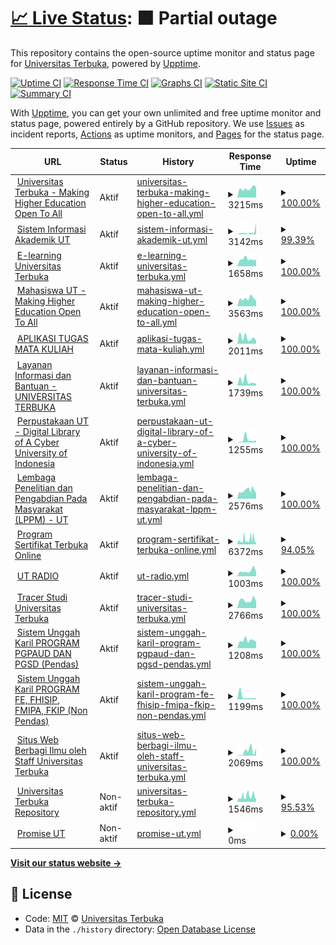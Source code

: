 # [📈 Live Status](https://UnivTerbuka.github.io/online): <!--live status--> **🟧 Partial outage**

This repository contains the open-source uptime monitor and status page for [Universitas Terbuka](https://www.ut.ac.id/), powered by [Upptime](https://github.com/upptime/upptime).

[![Uptime CI](https://github.com/koj-co/upptime/workflows/Uptime%20CI/badge.svg)](https://github.com/koj-co/upptime/actions?query=workflow%3A%22Uptime+CI%22)
[![Response Time CI](https://github.com/koj-co/upptime/workflows/Response%20Time%20CI/badge.svg)](https://github.com/koj-co/upptime/actions?query=workflow%3A%22Response+Time+CI%22)
[![Graphs CI](https://github.com/koj-co/upptime/workflows/Graphs%20CI/badge.svg)](https://github.com/koj-co/upptime/actions?query=workflow%3A%22Graphs+CI%22)
[![Static Site CI](https://github.com/koj-co/upptime/workflows/Static%20Site%20CI/badge.svg)](https://github.com/koj-co/upptime/actions?query=workflow%3A%22Static+Site+CI%22)
[![Summary CI](https://github.com/koj-co/upptime/workflows/Summary%20CI/badge.svg)](https://github.com/koj-co/upptime/actions?query=workflow%3A%22Summary+CI%22)

With [Upptime](https://upptime.js.org), you can get your own unlimited and free uptime monitor and status page, powered entirely by a GitHub repository. We use [Issues](https://github.com/UnivTerbuka/online/issues) as incident reports, [Actions](https://github.com/UnivTerbuka/online/actions) as uptime monitors, and [Pages](https://UnivTerbuka.github.io/online) for the status page.

<!--start: status pages-->
<!-- This summary is generated by Upptime (https://github.com/upptime/upptime) -->
<!-- Do not edit this manually, your changes will be overwritten -->
<!-- prettier-ignore -->
| URL | Status | History | Response Time | Uptime |
| --- | ------ | ------- | ------------- | ------ |
| <img alt="" src="https://favicons.githubusercontent.com/www.ut.ac.id" height="13"> [Universitas Terbuka - Making Higher Education Open To All](https://www.ut.ac.id/) | Aktif | [universitas-terbuka-making-higher-education-open-to-all.yml](https://github.com/UnivTerbuka/online/commits/HEAD/history/universitas-terbuka-making-higher-education-open-to-all.yml) | <details><summary><img alt="Response time graph" src="./graphs/universitas-terbuka-making-higher-education-open-to-all/response-time-week.png" height="20"> 3215ms</summary><br><a href="https://UnivTerbuka.github.io/online/history/universitas-terbuka-making-higher-education-open-to-all"><img alt="Response time 3233" src="https://img.shields.io/endpoint?url=https%3A%2F%2Fraw.githubusercontent.com%2FUnivTerbuka%2Fonline%2FHEAD%2Fapi%2Funiversitas-terbuka-making-higher-education-open-to-all%2Fresponse-time.json"></a><br><a href="https://UnivTerbuka.github.io/online/history/universitas-terbuka-making-higher-education-open-to-all"><img alt="24-hour response time 3584" src="https://img.shields.io/endpoint?url=https%3A%2F%2Fraw.githubusercontent.com%2FUnivTerbuka%2Fonline%2FHEAD%2Fapi%2Funiversitas-terbuka-making-higher-education-open-to-all%2Fresponse-time-day.json"></a><br><a href="https://UnivTerbuka.github.io/online/history/universitas-terbuka-making-higher-education-open-to-all"><img alt="7-day response time 3215" src="https://img.shields.io/endpoint?url=https%3A%2F%2Fraw.githubusercontent.com%2FUnivTerbuka%2Fonline%2FHEAD%2Fapi%2Funiversitas-terbuka-making-higher-education-open-to-all%2Fresponse-time-week.json"></a><br><a href="https://UnivTerbuka.github.io/online/history/universitas-terbuka-making-higher-education-open-to-all"><img alt="30-day response time 2605" src="https://img.shields.io/endpoint?url=https%3A%2F%2Fraw.githubusercontent.com%2FUnivTerbuka%2Fonline%2FHEAD%2Fapi%2Funiversitas-terbuka-making-higher-education-open-to-all%2Fresponse-time-month.json"></a><br><a href="https://UnivTerbuka.github.io/online/history/universitas-terbuka-making-higher-education-open-to-all"><img alt="1-year response time 3233" src="https://img.shields.io/endpoint?url=https%3A%2F%2Fraw.githubusercontent.com%2FUnivTerbuka%2Fonline%2FHEAD%2Fapi%2Funiversitas-terbuka-making-higher-education-open-to-all%2Fresponse-time-year.json"></a></details> | <details><summary><a href="https://UnivTerbuka.github.io/online/history/universitas-terbuka-making-higher-education-open-to-all">100.00%</a></summary><a href="https://UnivTerbuka.github.io/online/history/universitas-terbuka-making-higher-education-open-to-all"><img alt="All-time uptime 100.00%" src="https://img.shields.io/endpoint?url=https%3A%2F%2Fraw.githubusercontent.com%2FUnivTerbuka%2Fonline%2FHEAD%2Fapi%2Funiversitas-terbuka-making-higher-education-open-to-all%2Fuptime.json"></a><br><a href="https://UnivTerbuka.github.io/online/history/universitas-terbuka-making-higher-education-open-to-all"><img alt="24-hour uptime 100.00%" src="https://img.shields.io/endpoint?url=https%3A%2F%2Fraw.githubusercontent.com%2FUnivTerbuka%2Fonline%2FHEAD%2Fapi%2Funiversitas-terbuka-making-higher-education-open-to-all%2Fuptime-day.json"></a><br><a href="https://UnivTerbuka.github.io/online/history/universitas-terbuka-making-higher-education-open-to-all"><img alt="7-day uptime 100.00%" src="https://img.shields.io/endpoint?url=https%3A%2F%2Fraw.githubusercontent.com%2FUnivTerbuka%2Fonline%2FHEAD%2Fapi%2Funiversitas-terbuka-making-higher-education-open-to-all%2Fuptime-week.json"></a><br><a href="https://UnivTerbuka.github.io/online/history/universitas-terbuka-making-higher-education-open-to-all"><img alt="30-day uptime 100.00%" src="https://img.shields.io/endpoint?url=https%3A%2F%2Fraw.githubusercontent.com%2FUnivTerbuka%2Fonline%2FHEAD%2Fapi%2Funiversitas-terbuka-making-higher-education-open-to-all%2Fuptime-month.json"></a><br><a href="https://UnivTerbuka.github.io/online/history/universitas-terbuka-making-higher-education-open-to-all"><img alt="1-year uptime 100.00%" src="https://img.shields.io/endpoint?url=https%3A%2F%2Fraw.githubusercontent.com%2FUnivTerbuka%2Fonline%2FHEAD%2Fapi%2Funiversitas-terbuka-making-higher-education-open-to-all%2Fuptime-year.json"></a></details>
| <img alt="" src="https://favicons.githubusercontent.com/sia.ut.ac.id" height="13"> [Sistem Informasi Akademik UT](https://sia.ut.ac.id/) | Aktif | [sistem-informasi-akademik-ut.yml](https://github.com/UnivTerbuka/online/commits/HEAD/history/sistem-informasi-akademik-ut.yml) | <details><summary><img alt="Response time graph" src="./graphs/sistem-informasi-akademik-ut/response-time-week.png" height="20"> 3142ms</summary><br><a href="https://UnivTerbuka.github.io/online/history/sistem-informasi-akademik-ut"><img alt="Response time 2209" src="https://img.shields.io/endpoint?url=https%3A%2F%2Fraw.githubusercontent.com%2FUnivTerbuka%2Fonline%2FHEAD%2Fapi%2Fsistem-informasi-akademik-ut%2Fresponse-time.json"></a><br><a href="https://UnivTerbuka.github.io/online/history/sistem-informasi-akademik-ut"><img alt="24-hour response time 16787" src="https://img.shields.io/endpoint?url=https%3A%2F%2Fraw.githubusercontent.com%2FUnivTerbuka%2Fonline%2FHEAD%2Fapi%2Fsistem-informasi-akademik-ut%2Fresponse-time-day.json"></a><br><a href="https://UnivTerbuka.github.io/online/history/sistem-informasi-akademik-ut"><img alt="7-day response time 3142" src="https://img.shields.io/endpoint?url=https%3A%2F%2Fraw.githubusercontent.com%2FUnivTerbuka%2Fonline%2FHEAD%2Fapi%2Fsistem-informasi-akademik-ut%2Fresponse-time-week.json"></a><br><a href="https://UnivTerbuka.github.io/online/history/sistem-informasi-akademik-ut"><img alt="30-day response time 2282" src="https://img.shields.io/endpoint?url=https%3A%2F%2Fraw.githubusercontent.com%2FUnivTerbuka%2Fonline%2FHEAD%2Fapi%2Fsistem-informasi-akademik-ut%2Fresponse-time-month.json"></a><br><a href="https://UnivTerbuka.github.io/online/history/sistem-informasi-akademik-ut"><img alt="1-year response time 2209" src="https://img.shields.io/endpoint?url=https%3A%2F%2Fraw.githubusercontent.com%2FUnivTerbuka%2Fonline%2FHEAD%2Fapi%2Fsistem-informasi-akademik-ut%2Fresponse-time-year.json"></a></details> | <details><summary><a href="https://UnivTerbuka.github.io/online/history/sistem-informasi-akademik-ut">99.39%</a></summary><a href="https://UnivTerbuka.github.io/online/history/sistem-informasi-akademik-ut"><img alt="All-time uptime 99.35%" src="https://img.shields.io/endpoint?url=https%3A%2F%2Fraw.githubusercontent.com%2FUnivTerbuka%2Fonline%2FHEAD%2Fapi%2Fsistem-informasi-akademik-ut%2Fuptime.json"></a><br><a href="https://UnivTerbuka.github.io/online/history/sistem-informasi-akademik-ut"><img alt="24-hour uptime 100.00%" src="https://img.shields.io/endpoint?url=https%3A%2F%2Fraw.githubusercontent.com%2FUnivTerbuka%2Fonline%2FHEAD%2Fapi%2Fsistem-informasi-akademik-ut%2Fuptime-day.json"></a><br><a href="https://UnivTerbuka.github.io/online/history/sistem-informasi-akademik-ut"><img alt="7-day uptime 99.39%" src="https://img.shields.io/endpoint?url=https%3A%2F%2Fraw.githubusercontent.com%2FUnivTerbuka%2Fonline%2FHEAD%2Fapi%2Fsistem-informasi-akademik-ut%2Fuptime-week.json"></a><br><a href="https://UnivTerbuka.github.io/online/history/sistem-informasi-akademik-ut"><img alt="30-day uptime 99.64%" src="https://img.shields.io/endpoint?url=https%3A%2F%2Fraw.githubusercontent.com%2FUnivTerbuka%2Fonline%2FHEAD%2Fapi%2Fsistem-informasi-akademik-ut%2Fuptime-month.json"></a><br><a href="https://UnivTerbuka.github.io/online/history/sistem-informasi-akademik-ut"><img alt="1-year uptime 99.35%" src="https://img.shields.io/endpoint?url=https%3A%2F%2Fraw.githubusercontent.com%2FUnivTerbuka%2Fonline%2FHEAD%2Fapi%2Fsistem-informasi-akademik-ut%2Fuptime-year.json"></a></details>
| <img alt="" src="https://favicons.githubusercontent.com/elearning.ut.ac.id" height="13"> [E-learning Universitas Terbuka](https://elearning.ut.ac.id/) | Aktif | [e-learning-universitas-terbuka.yml](https://github.com/UnivTerbuka/online/commits/HEAD/history/e-learning-universitas-terbuka.yml) | <details><summary><img alt="Response time graph" src="./graphs/e-learning-universitas-terbuka/response-time-week.png" height="20"> 1658ms</summary><br><a href="https://UnivTerbuka.github.io/online/history/e-learning-universitas-terbuka"><img alt="Response time 3580" src="https://img.shields.io/endpoint?url=https%3A%2F%2Fraw.githubusercontent.com%2FUnivTerbuka%2Fonline%2FHEAD%2Fapi%2Fe-learning-universitas-terbuka%2Fresponse-time.json"></a><br><a href="https://UnivTerbuka.github.io/online/history/e-learning-universitas-terbuka"><img alt="24-hour response time 1467" src="https://img.shields.io/endpoint?url=https%3A%2F%2Fraw.githubusercontent.com%2FUnivTerbuka%2Fonline%2FHEAD%2Fapi%2Fe-learning-universitas-terbuka%2Fresponse-time-day.json"></a><br><a href="https://UnivTerbuka.github.io/online/history/e-learning-universitas-terbuka"><img alt="7-day response time 1658" src="https://img.shields.io/endpoint?url=https%3A%2F%2Fraw.githubusercontent.com%2FUnivTerbuka%2Fonline%2FHEAD%2Fapi%2Fe-learning-universitas-terbuka%2Fresponse-time-week.json"></a><br><a href="https://UnivTerbuka.github.io/online/history/e-learning-universitas-terbuka"><img alt="30-day response time 1786" src="https://img.shields.io/endpoint?url=https%3A%2F%2Fraw.githubusercontent.com%2FUnivTerbuka%2Fonline%2FHEAD%2Fapi%2Fe-learning-universitas-terbuka%2Fresponse-time-month.json"></a><br><a href="https://UnivTerbuka.github.io/online/history/e-learning-universitas-terbuka"><img alt="1-year response time 3580" src="https://img.shields.io/endpoint?url=https%3A%2F%2Fraw.githubusercontent.com%2FUnivTerbuka%2Fonline%2FHEAD%2Fapi%2Fe-learning-universitas-terbuka%2Fresponse-time-year.json"></a></details> | <details><summary><a href="https://UnivTerbuka.github.io/online/history/e-learning-universitas-terbuka">100.00%</a></summary><a href="https://UnivTerbuka.github.io/online/history/e-learning-universitas-terbuka"><img alt="All-time uptime 89.32%" src="https://img.shields.io/endpoint?url=https%3A%2F%2Fraw.githubusercontent.com%2FUnivTerbuka%2Fonline%2FHEAD%2Fapi%2Fe-learning-universitas-terbuka%2Fuptime.json"></a><br><a href="https://UnivTerbuka.github.io/online/history/e-learning-universitas-terbuka"><img alt="24-hour uptime 100.00%" src="https://img.shields.io/endpoint?url=https%3A%2F%2Fraw.githubusercontent.com%2FUnivTerbuka%2Fonline%2FHEAD%2Fapi%2Fe-learning-universitas-terbuka%2Fuptime-day.json"></a><br><a href="https://UnivTerbuka.github.io/online/history/e-learning-universitas-terbuka"><img alt="7-day uptime 100.00%" src="https://img.shields.io/endpoint?url=https%3A%2F%2Fraw.githubusercontent.com%2FUnivTerbuka%2Fonline%2FHEAD%2Fapi%2Fe-learning-universitas-terbuka%2Fuptime-week.json"></a><br><a href="https://UnivTerbuka.github.io/online/history/e-learning-universitas-terbuka"><img alt="30-day uptime 100.00%" src="https://img.shields.io/endpoint?url=https%3A%2F%2Fraw.githubusercontent.com%2FUnivTerbuka%2Fonline%2FHEAD%2Fapi%2Fe-learning-universitas-terbuka%2Fuptime-month.json"></a><br><a href="https://UnivTerbuka.github.io/online/history/e-learning-universitas-terbuka"><img alt="1-year uptime 89.32%" src="https://img.shields.io/endpoint?url=https%3A%2F%2Fraw.githubusercontent.com%2FUnivTerbuka%2Fonline%2FHEAD%2Fapi%2Fe-learning-universitas-terbuka%2Fuptime-year.json"></a></details>
| <img alt="" src="https://favicons.githubusercontent.com/mahasiswa.ut.ac.id" height="13"> [Mahasiswa UT - Making Higher Education Open To All](https://mahasiswa.ut.ac.id/) | Aktif | [mahasiswa-ut-making-higher-education-open-to-all.yml](https://github.com/UnivTerbuka/online/commits/HEAD/history/mahasiswa-ut-making-higher-education-open-to-all.yml) | <details><summary><img alt="Response time graph" src="./graphs/mahasiswa-ut-making-higher-education-open-to-all/response-time-week.png" height="20"> 3563ms</summary><br><a href="https://UnivTerbuka.github.io/online/history/mahasiswa-ut-making-higher-education-open-to-all"><img alt="Response time 3370" src="https://img.shields.io/endpoint?url=https%3A%2F%2Fraw.githubusercontent.com%2FUnivTerbuka%2Fonline%2FHEAD%2Fapi%2Fmahasiswa-ut-making-higher-education-open-to-all%2Fresponse-time.json"></a><br><a href="https://UnivTerbuka.github.io/online/history/mahasiswa-ut-making-higher-education-open-to-all"><img alt="24-hour response time 2658" src="https://img.shields.io/endpoint?url=https%3A%2F%2Fraw.githubusercontent.com%2FUnivTerbuka%2Fonline%2FHEAD%2Fapi%2Fmahasiswa-ut-making-higher-education-open-to-all%2Fresponse-time-day.json"></a><br><a href="https://UnivTerbuka.github.io/online/history/mahasiswa-ut-making-higher-education-open-to-all"><img alt="7-day response time 3563" src="https://img.shields.io/endpoint?url=https%3A%2F%2Fraw.githubusercontent.com%2FUnivTerbuka%2Fonline%2FHEAD%2Fapi%2Fmahasiswa-ut-making-higher-education-open-to-all%2Fresponse-time-week.json"></a><br><a href="https://UnivTerbuka.github.io/online/history/mahasiswa-ut-making-higher-education-open-to-all"><img alt="30-day response time 2900" src="https://img.shields.io/endpoint?url=https%3A%2F%2Fraw.githubusercontent.com%2FUnivTerbuka%2Fonline%2FHEAD%2Fapi%2Fmahasiswa-ut-making-higher-education-open-to-all%2Fresponse-time-month.json"></a><br><a href="https://UnivTerbuka.github.io/online/history/mahasiswa-ut-making-higher-education-open-to-all"><img alt="1-year response time 3370" src="https://img.shields.io/endpoint?url=https%3A%2F%2Fraw.githubusercontent.com%2FUnivTerbuka%2Fonline%2FHEAD%2Fapi%2Fmahasiswa-ut-making-higher-education-open-to-all%2Fresponse-time-year.json"></a></details> | <details><summary><a href="https://UnivTerbuka.github.io/online/history/mahasiswa-ut-making-higher-education-open-to-all">100.00%</a></summary><a href="https://UnivTerbuka.github.io/online/history/mahasiswa-ut-making-higher-education-open-to-all"><img alt="All-time uptime 99.09%" src="https://img.shields.io/endpoint?url=https%3A%2F%2Fraw.githubusercontent.com%2FUnivTerbuka%2Fonline%2FHEAD%2Fapi%2Fmahasiswa-ut-making-higher-education-open-to-all%2Fuptime.json"></a><br><a href="https://UnivTerbuka.github.io/online/history/mahasiswa-ut-making-higher-education-open-to-all"><img alt="24-hour uptime 100.00%" src="https://img.shields.io/endpoint?url=https%3A%2F%2Fraw.githubusercontent.com%2FUnivTerbuka%2Fonline%2FHEAD%2Fapi%2Fmahasiswa-ut-making-higher-education-open-to-all%2Fuptime-day.json"></a><br><a href="https://UnivTerbuka.github.io/online/history/mahasiswa-ut-making-higher-education-open-to-all"><img alt="7-day uptime 100.00%" src="https://img.shields.io/endpoint?url=https%3A%2F%2Fraw.githubusercontent.com%2FUnivTerbuka%2Fonline%2FHEAD%2Fapi%2Fmahasiswa-ut-making-higher-education-open-to-all%2Fuptime-week.json"></a><br><a href="https://UnivTerbuka.github.io/online/history/mahasiswa-ut-making-higher-education-open-to-all"><img alt="30-day uptime 99.96%" src="https://img.shields.io/endpoint?url=https%3A%2F%2Fraw.githubusercontent.com%2FUnivTerbuka%2Fonline%2FHEAD%2Fapi%2Fmahasiswa-ut-making-higher-education-open-to-all%2Fuptime-month.json"></a><br><a href="https://UnivTerbuka.github.io/online/history/mahasiswa-ut-making-higher-education-open-to-all"><img alt="1-year uptime 99.09%" src="https://img.shields.io/endpoint?url=https%3A%2F%2Fraw.githubusercontent.com%2FUnivTerbuka%2Fonline%2FHEAD%2Fapi%2Fmahasiswa-ut-making-higher-education-open-to-all%2Fuptime-year.json"></a></details>
| <img alt="" src="https://favicons.githubusercontent.com/tmk.ut.ac.id" height="13"> [APLIKASI TUGAS MATA KULIAH](https://tmk.ut.ac.id/tmkui/#/) | Aktif | [aplikasi-tugas-mata-kuliah.yml](https://github.com/UnivTerbuka/online/commits/HEAD/history/aplikasi-tugas-mata-kuliah.yml) | <details><summary><img alt="Response time graph" src="./graphs/aplikasi-tugas-mata-kuliah/response-time-week.png" height="20"> 2011ms</summary><br><a href="https://UnivTerbuka.github.io/online/history/aplikasi-tugas-mata-kuliah"><img alt="Response time 1792" src="https://img.shields.io/endpoint?url=https%3A%2F%2Fraw.githubusercontent.com%2FUnivTerbuka%2Fonline%2FHEAD%2Fapi%2Faplikasi-tugas-mata-kuliah%2Fresponse-time.json"></a><br><a href="https://UnivTerbuka.github.io/online/history/aplikasi-tugas-mata-kuliah"><img alt="24-hour response time 962" src="https://img.shields.io/endpoint?url=https%3A%2F%2Fraw.githubusercontent.com%2FUnivTerbuka%2Fonline%2FHEAD%2Fapi%2Faplikasi-tugas-mata-kuliah%2Fresponse-time-day.json"></a><br><a href="https://UnivTerbuka.github.io/online/history/aplikasi-tugas-mata-kuliah"><img alt="7-day response time 2011" src="https://img.shields.io/endpoint?url=https%3A%2F%2Fraw.githubusercontent.com%2FUnivTerbuka%2Fonline%2FHEAD%2Fapi%2Faplikasi-tugas-mata-kuliah%2Fresponse-time-week.json"></a><br><a href="https://UnivTerbuka.github.io/online/history/aplikasi-tugas-mata-kuliah"><img alt="30-day response time 1695" src="https://img.shields.io/endpoint?url=https%3A%2F%2Fraw.githubusercontent.com%2FUnivTerbuka%2Fonline%2FHEAD%2Fapi%2Faplikasi-tugas-mata-kuliah%2Fresponse-time-month.json"></a><br><a href="https://UnivTerbuka.github.io/online/history/aplikasi-tugas-mata-kuliah"><img alt="1-year response time 1792" src="https://img.shields.io/endpoint?url=https%3A%2F%2Fraw.githubusercontent.com%2FUnivTerbuka%2Fonline%2FHEAD%2Fapi%2Faplikasi-tugas-mata-kuliah%2Fresponse-time-year.json"></a></details> | <details><summary><a href="https://UnivTerbuka.github.io/online/history/aplikasi-tugas-mata-kuliah">100.00%</a></summary><a href="https://UnivTerbuka.github.io/online/history/aplikasi-tugas-mata-kuliah"><img alt="All-time uptime 99.03%" src="https://img.shields.io/endpoint?url=https%3A%2F%2Fraw.githubusercontent.com%2FUnivTerbuka%2Fonline%2FHEAD%2Fapi%2Faplikasi-tugas-mata-kuliah%2Fuptime.json"></a><br><a href="https://UnivTerbuka.github.io/online/history/aplikasi-tugas-mata-kuliah"><img alt="24-hour uptime 100.00%" src="https://img.shields.io/endpoint?url=https%3A%2F%2Fraw.githubusercontent.com%2FUnivTerbuka%2Fonline%2FHEAD%2Fapi%2Faplikasi-tugas-mata-kuliah%2Fuptime-day.json"></a><br><a href="https://UnivTerbuka.github.io/online/history/aplikasi-tugas-mata-kuliah"><img alt="7-day uptime 100.00%" src="https://img.shields.io/endpoint?url=https%3A%2F%2Fraw.githubusercontent.com%2FUnivTerbuka%2Fonline%2FHEAD%2Fapi%2Faplikasi-tugas-mata-kuliah%2Fuptime-week.json"></a><br><a href="https://UnivTerbuka.github.io/online/history/aplikasi-tugas-mata-kuliah"><img alt="30-day uptime 99.99%" src="https://img.shields.io/endpoint?url=https%3A%2F%2Fraw.githubusercontent.com%2FUnivTerbuka%2Fonline%2FHEAD%2Fapi%2Faplikasi-tugas-mata-kuliah%2Fuptime-month.json"></a><br><a href="https://UnivTerbuka.github.io/online/history/aplikasi-tugas-mata-kuliah"><img alt="1-year uptime 99.03%" src="https://img.shields.io/endpoint?url=https%3A%2F%2Fraw.githubusercontent.com%2FUnivTerbuka%2Fonline%2FHEAD%2Fapi%2Faplikasi-tugas-mata-kuliah%2Fuptime-year.json"></a></details>
| <img alt="" src="https://favicons.githubusercontent.com/hallo-ut.ut.ac.id" height="13"> [Layanan Informasi dan Bantuan - UNIVERSITAS TERBUKA](http://hallo-ut.ut.ac.id/) | Aktif | [layanan-informasi-dan-bantuan-universitas-terbuka.yml](https://github.com/UnivTerbuka/online/commits/HEAD/history/layanan-informasi-dan-bantuan-universitas-terbuka.yml) | <details><summary><img alt="Response time graph" src="./graphs/layanan-informasi-dan-bantuan-universitas-terbuka/response-time-week.png" height="20"> 1739ms</summary><br><a href="https://UnivTerbuka.github.io/online/history/layanan-informasi-dan-bantuan-universitas-terbuka"><img alt="Response time 1608" src="https://img.shields.io/endpoint?url=https%3A%2F%2Fraw.githubusercontent.com%2FUnivTerbuka%2Fonline%2FHEAD%2Fapi%2Flayanan-informasi-dan-bantuan-universitas-terbuka%2Fresponse-time.json"></a><br><a href="https://UnivTerbuka.github.io/online/history/layanan-informasi-dan-bantuan-universitas-terbuka"><img alt="24-hour response time 754" src="https://img.shields.io/endpoint?url=https%3A%2F%2Fraw.githubusercontent.com%2FUnivTerbuka%2Fonline%2FHEAD%2Fapi%2Flayanan-informasi-dan-bantuan-universitas-terbuka%2Fresponse-time-day.json"></a><br><a href="https://UnivTerbuka.github.io/online/history/layanan-informasi-dan-bantuan-universitas-terbuka"><img alt="7-day response time 1739" src="https://img.shields.io/endpoint?url=https%3A%2F%2Fraw.githubusercontent.com%2FUnivTerbuka%2Fonline%2FHEAD%2Fapi%2Flayanan-informasi-dan-bantuan-universitas-terbuka%2Fresponse-time-week.json"></a><br><a href="https://UnivTerbuka.github.io/online/history/layanan-informasi-dan-bantuan-universitas-terbuka"><img alt="30-day response time 1453" src="https://img.shields.io/endpoint?url=https%3A%2F%2Fraw.githubusercontent.com%2FUnivTerbuka%2Fonline%2FHEAD%2Fapi%2Flayanan-informasi-dan-bantuan-universitas-terbuka%2Fresponse-time-month.json"></a><br><a href="https://UnivTerbuka.github.io/online/history/layanan-informasi-dan-bantuan-universitas-terbuka"><img alt="1-year response time 1608" src="https://img.shields.io/endpoint?url=https%3A%2F%2Fraw.githubusercontent.com%2FUnivTerbuka%2Fonline%2FHEAD%2Fapi%2Flayanan-informasi-dan-bantuan-universitas-terbuka%2Fresponse-time-year.json"></a></details> | <details><summary><a href="https://UnivTerbuka.github.io/online/history/layanan-informasi-dan-bantuan-universitas-terbuka">100.00%</a></summary><a href="https://UnivTerbuka.github.io/online/history/layanan-informasi-dan-bantuan-universitas-terbuka"><img alt="All-time uptime 99.07%" src="https://img.shields.io/endpoint?url=https%3A%2F%2Fraw.githubusercontent.com%2FUnivTerbuka%2Fonline%2FHEAD%2Fapi%2Flayanan-informasi-dan-bantuan-universitas-terbuka%2Fuptime.json"></a><br><a href="https://UnivTerbuka.github.io/online/history/layanan-informasi-dan-bantuan-universitas-terbuka"><img alt="24-hour uptime 100.00%" src="https://img.shields.io/endpoint?url=https%3A%2F%2Fraw.githubusercontent.com%2FUnivTerbuka%2Fonline%2FHEAD%2Fapi%2Flayanan-informasi-dan-bantuan-universitas-terbuka%2Fuptime-day.json"></a><br><a href="https://UnivTerbuka.github.io/online/history/layanan-informasi-dan-bantuan-universitas-terbuka"><img alt="7-day uptime 100.00%" src="https://img.shields.io/endpoint?url=https%3A%2F%2Fraw.githubusercontent.com%2FUnivTerbuka%2Fonline%2FHEAD%2Fapi%2Flayanan-informasi-dan-bantuan-universitas-terbuka%2Fuptime-week.json"></a><br><a href="https://UnivTerbuka.github.io/online/history/layanan-informasi-dan-bantuan-universitas-terbuka"><img alt="30-day uptime 100.00%" src="https://img.shields.io/endpoint?url=https%3A%2F%2Fraw.githubusercontent.com%2FUnivTerbuka%2Fonline%2FHEAD%2Fapi%2Flayanan-informasi-dan-bantuan-universitas-terbuka%2Fuptime-month.json"></a><br><a href="https://UnivTerbuka.github.io/online/history/layanan-informasi-dan-bantuan-universitas-terbuka"><img alt="1-year uptime 99.07%" src="https://img.shields.io/endpoint?url=https%3A%2F%2Fraw.githubusercontent.com%2FUnivTerbuka%2Fonline%2FHEAD%2Fapi%2Flayanan-informasi-dan-bantuan-universitas-terbuka%2Fuptime-year.json"></a></details>
| <img alt="" src="https://favicons.githubusercontent.com/www.pustaka.ut.ac.id" height="13"> [Perpustakaan UT - Digital Library of A Cyber University of Indonesia](https://www.pustaka.ut.ac.id/) | Aktif | [perpustakaan-ut-digital-library-of-a-cyber-university-of-indonesia.yml](https://github.com/UnivTerbuka/online/commits/HEAD/history/perpustakaan-ut-digital-library-of-a-cyber-university-of-indonesia.yml) | <details><summary><img alt="Response time graph" src="./graphs/perpustakaan-ut-digital-library-of-a-cyber-university-of-indonesia/response-time-week.png" height="20"> 1255ms</summary><br><a href="https://UnivTerbuka.github.io/online/history/perpustakaan-ut-digital-library-of-a-cyber-university-of-indonesia"><img alt="Response time 1121" src="https://img.shields.io/endpoint?url=https%3A%2F%2Fraw.githubusercontent.com%2FUnivTerbuka%2Fonline%2FHEAD%2Fapi%2Fperpustakaan-ut-digital-library-of-a-cyber-university-of-indonesia%2Fresponse-time.json"></a><br><a href="https://UnivTerbuka.github.io/online/history/perpustakaan-ut-digital-library-of-a-cyber-university-of-indonesia"><img alt="24-hour response time 977" src="https://img.shields.io/endpoint?url=https%3A%2F%2Fraw.githubusercontent.com%2FUnivTerbuka%2Fonline%2FHEAD%2Fapi%2Fperpustakaan-ut-digital-library-of-a-cyber-university-of-indonesia%2Fresponse-time-day.json"></a><br><a href="https://UnivTerbuka.github.io/online/history/perpustakaan-ut-digital-library-of-a-cyber-university-of-indonesia"><img alt="7-day response time 1255" src="https://img.shields.io/endpoint?url=https%3A%2F%2Fraw.githubusercontent.com%2FUnivTerbuka%2Fonline%2FHEAD%2Fapi%2Fperpustakaan-ut-digital-library-of-a-cyber-university-of-indonesia%2Fresponse-time-week.json"></a><br><a href="https://UnivTerbuka.github.io/online/history/perpustakaan-ut-digital-library-of-a-cyber-university-of-indonesia"><img alt="30-day response time 976" src="https://img.shields.io/endpoint?url=https%3A%2F%2Fraw.githubusercontent.com%2FUnivTerbuka%2Fonline%2FHEAD%2Fapi%2Fperpustakaan-ut-digital-library-of-a-cyber-university-of-indonesia%2Fresponse-time-month.json"></a><br><a href="https://UnivTerbuka.github.io/online/history/perpustakaan-ut-digital-library-of-a-cyber-university-of-indonesia"><img alt="1-year response time 1121" src="https://img.shields.io/endpoint?url=https%3A%2F%2Fraw.githubusercontent.com%2FUnivTerbuka%2Fonline%2FHEAD%2Fapi%2Fperpustakaan-ut-digital-library-of-a-cyber-university-of-indonesia%2Fresponse-time-year.json"></a></details> | <details><summary><a href="https://UnivTerbuka.github.io/online/history/perpustakaan-ut-digital-library-of-a-cyber-university-of-indonesia">100.00%</a></summary><a href="https://UnivTerbuka.github.io/online/history/perpustakaan-ut-digital-library-of-a-cyber-university-of-indonesia"><img alt="All-time uptime 100.00%" src="https://img.shields.io/endpoint?url=https%3A%2F%2Fraw.githubusercontent.com%2FUnivTerbuka%2Fonline%2FHEAD%2Fapi%2Fperpustakaan-ut-digital-library-of-a-cyber-university-of-indonesia%2Fuptime.json"></a><br><a href="https://UnivTerbuka.github.io/online/history/perpustakaan-ut-digital-library-of-a-cyber-university-of-indonesia"><img alt="24-hour uptime 100.00%" src="https://img.shields.io/endpoint?url=https%3A%2F%2Fraw.githubusercontent.com%2FUnivTerbuka%2Fonline%2FHEAD%2Fapi%2Fperpustakaan-ut-digital-library-of-a-cyber-university-of-indonesia%2Fuptime-day.json"></a><br><a href="https://UnivTerbuka.github.io/online/history/perpustakaan-ut-digital-library-of-a-cyber-university-of-indonesia"><img alt="7-day uptime 100.00%" src="https://img.shields.io/endpoint?url=https%3A%2F%2Fraw.githubusercontent.com%2FUnivTerbuka%2Fonline%2FHEAD%2Fapi%2Fperpustakaan-ut-digital-library-of-a-cyber-university-of-indonesia%2Fuptime-week.json"></a><br><a href="https://UnivTerbuka.github.io/online/history/perpustakaan-ut-digital-library-of-a-cyber-university-of-indonesia"><img alt="30-day uptime 100.00%" src="https://img.shields.io/endpoint?url=https%3A%2F%2Fraw.githubusercontent.com%2FUnivTerbuka%2Fonline%2FHEAD%2Fapi%2Fperpustakaan-ut-digital-library-of-a-cyber-university-of-indonesia%2Fuptime-month.json"></a><br><a href="https://UnivTerbuka.github.io/online/history/perpustakaan-ut-digital-library-of-a-cyber-university-of-indonesia"><img alt="1-year uptime 100.00%" src="https://img.shields.io/endpoint?url=https%3A%2F%2Fraw.githubusercontent.com%2FUnivTerbuka%2Fonline%2FHEAD%2Fapi%2Fperpustakaan-ut-digital-library-of-a-cyber-university-of-indonesia%2Fuptime-year.json"></a></details>
| <img alt="" src="https://favicons.githubusercontent.com/lppm.ut.ac.id" height="13"> [Lembaga Penelitian dan Pengabdian Pada Masyarakat (LPPM) - UT](http://lppm.ut.ac.id/) | Aktif | [lembaga-penelitian-dan-pengabdian-pada-masyarakat-lppm-ut.yml](https://github.com/UnivTerbuka/online/commits/HEAD/history/lembaga-penelitian-dan-pengabdian-pada-masyarakat-lppm-ut.yml) | <details><summary><img alt="Response time graph" src="./graphs/lembaga-penelitian-dan-pengabdian-pada-masyarakat-lppm-ut/response-time-week.png" height="20"> 2576ms</summary><br><a href="https://UnivTerbuka.github.io/online/history/lembaga-penelitian-dan-pengabdian-pada-masyarakat-lppm-ut"><img alt="Response time 2900" src="https://img.shields.io/endpoint?url=https%3A%2F%2Fraw.githubusercontent.com%2FUnivTerbuka%2Fonline%2FHEAD%2Fapi%2Flembaga-penelitian-dan-pengabdian-pada-masyarakat-lppm-ut%2Fresponse-time.json"></a><br><a href="https://UnivTerbuka.github.io/online/history/lembaga-penelitian-dan-pengabdian-pada-masyarakat-lppm-ut"><img alt="24-hour response time 1838" src="https://img.shields.io/endpoint?url=https%3A%2F%2Fraw.githubusercontent.com%2FUnivTerbuka%2Fonline%2FHEAD%2Fapi%2Flembaga-penelitian-dan-pengabdian-pada-masyarakat-lppm-ut%2Fresponse-time-day.json"></a><br><a href="https://UnivTerbuka.github.io/online/history/lembaga-penelitian-dan-pengabdian-pada-masyarakat-lppm-ut"><img alt="7-day response time 2576" src="https://img.shields.io/endpoint?url=https%3A%2F%2Fraw.githubusercontent.com%2FUnivTerbuka%2Fonline%2FHEAD%2Fapi%2Flembaga-penelitian-dan-pengabdian-pada-masyarakat-lppm-ut%2Fresponse-time-week.json"></a><br><a href="https://UnivTerbuka.github.io/online/history/lembaga-penelitian-dan-pengabdian-pada-masyarakat-lppm-ut"><img alt="30-day response time 3184" src="https://img.shields.io/endpoint?url=https%3A%2F%2Fraw.githubusercontent.com%2FUnivTerbuka%2Fonline%2FHEAD%2Fapi%2Flembaga-penelitian-dan-pengabdian-pada-masyarakat-lppm-ut%2Fresponse-time-month.json"></a><br><a href="https://UnivTerbuka.github.io/online/history/lembaga-penelitian-dan-pengabdian-pada-masyarakat-lppm-ut"><img alt="1-year response time 2900" src="https://img.shields.io/endpoint?url=https%3A%2F%2Fraw.githubusercontent.com%2FUnivTerbuka%2Fonline%2FHEAD%2Fapi%2Flembaga-penelitian-dan-pengabdian-pada-masyarakat-lppm-ut%2Fresponse-time-year.json"></a></details> | <details><summary><a href="https://UnivTerbuka.github.io/online/history/lembaga-penelitian-dan-pengabdian-pada-masyarakat-lppm-ut">100.00%</a></summary><a href="https://UnivTerbuka.github.io/online/history/lembaga-penelitian-dan-pengabdian-pada-masyarakat-lppm-ut"><img alt="All-time uptime 100.00%" src="https://img.shields.io/endpoint?url=https%3A%2F%2Fraw.githubusercontent.com%2FUnivTerbuka%2Fonline%2FHEAD%2Fapi%2Flembaga-penelitian-dan-pengabdian-pada-masyarakat-lppm-ut%2Fuptime.json"></a><br><a href="https://UnivTerbuka.github.io/online/history/lembaga-penelitian-dan-pengabdian-pada-masyarakat-lppm-ut"><img alt="24-hour uptime 100.00%" src="https://img.shields.io/endpoint?url=https%3A%2F%2Fraw.githubusercontent.com%2FUnivTerbuka%2Fonline%2FHEAD%2Fapi%2Flembaga-penelitian-dan-pengabdian-pada-masyarakat-lppm-ut%2Fuptime-day.json"></a><br><a href="https://UnivTerbuka.github.io/online/history/lembaga-penelitian-dan-pengabdian-pada-masyarakat-lppm-ut"><img alt="7-day uptime 100.00%" src="https://img.shields.io/endpoint?url=https%3A%2F%2Fraw.githubusercontent.com%2FUnivTerbuka%2Fonline%2FHEAD%2Fapi%2Flembaga-penelitian-dan-pengabdian-pada-masyarakat-lppm-ut%2Fuptime-week.json"></a><br><a href="https://UnivTerbuka.github.io/online/history/lembaga-penelitian-dan-pengabdian-pada-masyarakat-lppm-ut"><img alt="30-day uptime 100.00%" src="https://img.shields.io/endpoint?url=https%3A%2F%2Fraw.githubusercontent.com%2FUnivTerbuka%2Fonline%2FHEAD%2Fapi%2Flembaga-penelitian-dan-pengabdian-pada-masyarakat-lppm-ut%2Fuptime-month.json"></a><br><a href="https://UnivTerbuka.github.io/online/history/lembaga-penelitian-dan-pengabdian-pada-masyarakat-lppm-ut"><img alt="1-year uptime 100.00%" src="https://img.shields.io/endpoint?url=https%3A%2F%2Fraw.githubusercontent.com%2FUnivTerbuka%2Fonline%2FHEAD%2Fapi%2Flembaga-penelitian-dan-pengabdian-pada-masyarakat-lppm-ut%2Fuptime-year.json"></a></details>
| <img alt="" src="https://favicons.githubusercontent.com/moocs.ut.ac.id" height="13"> [Program Sertifikat Terbuka Online](http://moocs.ut.ac.id/) | Aktif | [program-sertifikat-terbuka-online.yml](https://github.com/UnivTerbuka/online/commits/HEAD/history/program-sertifikat-terbuka-online.yml) | <details><summary><img alt="Response time graph" src="./graphs/program-sertifikat-terbuka-online/response-time-week.png" height="20"> 6372ms</summary><br><a href="https://UnivTerbuka.github.io/online/history/program-sertifikat-terbuka-online"><img alt="Response time 2773" src="https://img.shields.io/endpoint?url=https%3A%2F%2Fraw.githubusercontent.com%2FUnivTerbuka%2Fonline%2FHEAD%2Fapi%2Fprogram-sertifikat-terbuka-online%2Fresponse-time.json"></a><br><a href="https://UnivTerbuka.github.io/online/history/program-sertifikat-terbuka-online"><img alt="24-hour response time 2921" src="https://img.shields.io/endpoint?url=https%3A%2F%2Fraw.githubusercontent.com%2FUnivTerbuka%2Fonline%2FHEAD%2Fapi%2Fprogram-sertifikat-terbuka-online%2Fresponse-time-day.json"></a><br><a href="https://UnivTerbuka.github.io/online/history/program-sertifikat-terbuka-online"><img alt="7-day response time 6372" src="https://img.shields.io/endpoint?url=https%3A%2F%2Fraw.githubusercontent.com%2FUnivTerbuka%2Fonline%2FHEAD%2Fapi%2Fprogram-sertifikat-terbuka-online%2Fresponse-time-week.json"></a><br><a href="https://UnivTerbuka.github.io/online/history/program-sertifikat-terbuka-online"><img alt="30-day response time 4207" src="https://img.shields.io/endpoint?url=https%3A%2F%2Fraw.githubusercontent.com%2FUnivTerbuka%2Fonline%2FHEAD%2Fapi%2Fprogram-sertifikat-terbuka-online%2Fresponse-time-month.json"></a><br><a href="https://UnivTerbuka.github.io/online/history/program-sertifikat-terbuka-online"><img alt="1-year response time 2773" src="https://img.shields.io/endpoint?url=https%3A%2F%2Fraw.githubusercontent.com%2FUnivTerbuka%2Fonline%2FHEAD%2Fapi%2Fprogram-sertifikat-terbuka-online%2Fresponse-time-year.json"></a></details> | <details><summary><a href="https://UnivTerbuka.github.io/online/history/program-sertifikat-terbuka-online">94.05%</a></summary><a href="https://UnivTerbuka.github.io/online/history/program-sertifikat-terbuka-online"><img alt="All-time uptime 98.67%" src="https://img.shields.io/endpoint?url=https%3A%2F%2Fraw.githubusercontent.com%2FUnivTerbuka%2Fonline%2FHEAD%2Fapi%2Fprogram-sertifikat-terbuka-online%2Fuptime.json"></a><br><a href="https://UnivTerbuka.github.io/online/history/program-sertifikat-terbuka-online"><img alt="24-hour uptime 100.00%" src="https://img.shields.io/endpoint?url=https%3A%2F%2Fraw.githubusercontent.com%2FUnivTerbuka%2Fonline%2FHEAD%2Fapi%2Fprogram-sertifikat-terbuka-online%2Fuptime-day.json"></a><br><a href="https://UnivTerbuka.github.io/online/history/program-sertifikat-terbuka-online"><img alt="7-day uptime 94.05%" src="https://img.shields.io/endpoint?url=https%3A%2F%2Fraw.githubusercontent.com%2FUnivTerbuka%2Fonline%2FHEAD%2Fapi%2Fprogram-sertifikat-terbuka-online%2Fuptime-week.json"></a><br><a href="https://UnivTerbuka.github.io/online/history/program-sertifikat-terbuka-online"><img alt="30-day uptime 96.85%" src="https://img.shields.io/endpoint?url=https%3A%2F%2Fraw.githubusercontent.com%2FUnivTerbuka%2Fonline%2FHEAD%2Fapi%2Fprogram-sertifikat-terbuka-online%2Fuptime-month.json"></a><br><a href="https://UnivTerbuka.github.io/online/history/program-sertifikat-terbuka-online"><img alt="1-year uptime 98.67%" src="https://img.shields.io/endpoint?url=https%3A%2F%2Fraw.githubusercontent.com%2FUnivTerbuka%2Fonline%2FHEAD%2Fapi%2Fprogram-sertifikat-terbuka-online%2Fuptime-year.json"></a></details>
| <img alt="" src="https://favicons.githubusercontent.com/utradio.ut.ac.id" height="13"> [UT RADIO](http://utradio.ut.ac.id/) | Aktif | [ut-radio.yml](https://github.com/UnivTerbuka/online/commits/HEAD/history/ut-radio.yml) | <details><summary><img alt="Response time graph" src="./graphs/ut-radio/response-time-week.png" height="20"> 1003ms</summary><br><a href="https://UnivTerbuka.github.io/online/history/ut-radio"><img alt="Response time 1781" src="https://img.shields.io/endpoint?url=https%3A%2F%2Fraw.githubusercontent.com%2FUnivTerbuka%2Fonline%2FHEAD%2Fapi%2Fut-radio%2Fresponse-time.json"></a><br><a href="https://UnivTerbuka.github.io/online/history/ut-radio"><img alt="24-hour response time 758" src="https://img.shields.io/endpoint?url=https%3A%2F%2Fraw.githubusercontent.com%2FUnivTerbuka%2Fonline%2FHEAD%2Fapi%2Fut-radio%2Fresponse-time-day.json"></a><br><a href="https://UnivTerbuka.github.io/online/history/ut-radio"><img alt="7-day response time 1003" src="https://img.shields.io/endpoint?url=https%3A%2F%2Fraw.githubusercontent.com%2FUnivTerbuka%2Fonline%2FHEAD%2Fapi%2Fut-radio%2Fresponse-time-week.json"></a><br><a href="https://UnivTerbuka.github.io/online/history/ut-radio"><img alt="30-day response time 1334" src="https://img.shields.io/endpoint?url=https%3A%2F%2Fraw.githubusercontent.com%2FUnivTerbuka%2Fonline%2FHEAD%2Fapi%2Fut-radio%2Fresponse-time-month.json"></a><br><a href="https://UnivTerbuka.github.io/online/history/ut-radio"><img alt="1-year response time 1781" src="https://img.shields.io/endpoint?url=https%3A%2F%2Fraw.githubusercontent.com%2FUnivTerbuka%2Fonline%2FHEAD%2Fapi%2Fut-radio%2Fresponse-time-year.json"></a></details> | <details><summary><a href="https://UnivTerbuka.github.io/online/history/ut-radio">100.00%</a></summary><a href="https://UnivTerbuka.github.io/online/history/ut-radio"><img alt="All-time uptime 99.11%" src="https://img.shields.io/endpoint?url=https%3A%2F%2Fraw.githubusercontent.com%2FUnivTerbuka%2Fonline%2FHEAD%2Fapi%2Fut-radio%2Fuptime.json"></a><br><a href="https://UnivTerbuka.github.io/online/history/ut-radio"><img alt="24-hour uptime 100.00%" src="https://img.shields.io/endpoint?url=https%3A%2F%2Fraw.githubusercontent.com%2FUnivTerbuka%2Fonline%2FHEAD%2Fapi%2Fut-radio%2Fuptime-day.json"></a><br><a href="https://UnivTerbuka.github.io/online/history/ut-radio"><img alt="7-day uptime 100.00%" src="https://img.shields.io/endpoint?url=https%3A%2F%2Fraw.githubusercontent.com%2FUnivTerbuka%2Fonline%2FHEAD%2Fapi%2Fut-radio%2Fuptime-week.json"></a><br><a href="https://UnivTerbuka.github.io/online/history/ut-radio"><img alt="30-day uptime 100.00%" src="https://img.shields.io/endpoint?url=https%3A%2F%2Fraw.githubusercontent.com%2FUnivTerbuka%2Fonline%2FHEAD%2Fapi%2Fut-radio%2Fuptime-month.json"></a><br><a href="https://UnivTerbuka.github.io/online/history/ut-radio"><img alt="1-year uptime 99.11%" src="https://img.shields.io/endpoint?url=https%3A%2F%2Fraw.githubusercontent.com%2FUnivTerbuka%2Fonline%2FHEAD%2Fapi%2Fut-radio%2Fuptime-year.json"></a></details>
| <img alt="" src="https://favicons.githubusercontent.com/tracer.lppm.ut.ac.id" height="13"> [Tracer Studi Universitas Terbuka](http://tracer.lppm.ut.ac.id/) | Aktif | [tracer-studi-universitas-terbuka.yml](https://github.com/UnivTerbuka/online/commits/HEAD/history/tracer-studi-universitas-terbuka.yml) | <details><summary><img alt="Response time graph" src="./graphs/tracer-studi-universitas-terbuka/response-time-week.png" height="20"> 2766ms</summary><br><a href="https://UnivTerbuka.github.io/online/history/tracer-studi-universitas-terbuka"><img alt="Response time 3081" src="https://img.shields.io/endpoint?url=https%3A%2F%2Fraw.githubusercontent.com%2FUnivTerbuka%2Fonline%2FHEAD%2Fapi%2Ftracer-studi-universitas-terbuka%2Fresponse-time.json"></a><br><a href="https://UnivTerbuka.github.io/online/history/tracer-studi-universitas-terbuka"><img alt="24-hour response time 2194" src="https://img.shields.io/endpoint?url=https%3A%2F%2Fraw.githubusercontent.com%2FUnivTerbuka%2Fonline%2FHEAD%2Fapi%2Ftracer-studi-universitas-terbuka%2Fresponse-time-day.json"></a><br><a href="https://UnivTerbuka.github.io/online/history/tracer-studi-universitas-terbuka"><img alt="7-day response time 2766" src="https://img.shields.io/endpoint?url=https%3A%2F%2Fraw.githubusercontent.com%2FUnivTerbuka%2Fonline%2FHEAD%2Fapi%2Ftracer-studi-universitas-terbuka%2Fresponse-time-week.json"></a><br><a href="https://UnivTerbuka.github.io/online/history/tracer-studi-universitas-terbuka"><img alt="30-day response time 2220" src="https://img.shields.io/endpoint?url=https%3A%2F%2Fraw.githubusercontent.com%2FUnivTerbuka%2Fonline%2FHEAD%2Fapi%2Ftracer-studi-universitas-terbuka%2Fresponse-time-month.json"></a><br><a href="https://UnivTerbuka.github.io/online/history/tracer-studi-universitas-terbuka"><img alt="1-year response time 3081" src="https://img.shields.io/endpoint?url=https%3A%2F%2Fraw.githubusercontent.com%2FUnivTerbuka%2Fonline%2FHEAD%2Fapi%2Ftracer-studi-universitas-terbuka%2Fresponse-time-year.json"></a></details> | <details><summary><a href="https://UnivTerbuka.github.io/online/history/tracer-studi-universitas-terbuka">100.00%</a></summary><a href="https://UnivTerbuka.github.io/online/history/tracer-studi-universitas-terbuka"><img alt="All-time uptime 99.12%" src="https://img.shields.io/endpoint?url=https%3A%2F%2Fraw.githubusercontent.com%2FUnivTerbuka%2Fonline%2FHEAD%2Fapi%2Ftracer-studi-universitas-terbuka%2Fuptime.json"></a><br><a href="https://UnivTerbuka.github.io/online/history/tracer-studi-universitas-terbuka"><img alt="24-hour uptime 100.00%" src="https://img.shields.io/endpoint?url=https%3A%2F%2Fraw.githubusercontent.com%2FUnivTerbuka%2Fonline%2FHEAD%2Fapi%2Ftracer-studi-universitas-terbuka%2Fuptime-day.json"></a><br><a href="https://UnivTerbuka.github.io/online/history/tracer-studi-universitas-terbuka"><img alt="7-day uptime 100.00%" src="https://img.shields.io/endpoint?url=https%3A%2F%2Fraw.githubusercontent.com%2FUnivTerbuka%2Fonline%2FHEAD%2Fapi%2Ftracer-studi-universitas-terbuka%2Fuptime-week.json"></a><br><a href="https://UnivTerbuka.github.io/online/history/tracer-studi-universitas-terbuka"><img alt="30-day uptime 99.92%" src="https://img.shields.io/endpoint?url=https%3A%2F%2Fraw.githubusercontent.com%2FUnivTerbuka%2Fonline%2FHEAD%2Fapi%2Ftracer-studi-universitas-terbuka%2Fuptime-month.json"></a><br><a href="https://UnivTerbuka.github.io/online/history/tracer-studi-universitas-terbuka"><img alt="1-year uptime 99.12%" src="https://img.shields.io/endpoint?url=https%3A%2F%2Fraw.githubusercontent.com%2FUnivTerbuka%2Fonline%2FHEAD%2Fapi%2Ftracer-studi-universitas-terbuka%2Fuptime-year.json"></a></details>
| <img alt="" src="https://favicons.githubusercontent.com/karil.ut.ac.id" height="13"> [Sistem Unggah Karil PROGRAM PGPAUD DAN PGSD (Pendas)](http://karil.ut.ac.id/pendas/) | Aktif | [sistem-unggah-karil-program-pgpaud-dan-pgsd-pendas.yml](https://github.com/UnivTerbuka/online/commits/HEAD/history/sistem-unggah-karil-program-pgpaud-dan-pgsd-pendas.yml) | <details><summary><img alt="Response time graph" src="./graphs/sistem-unggah-karil-program-pgpaud-dan-pgsd-pendas/response-time-week.png" height="20"> 1208ms</summary><br><a href="https://UnivTerbuka.github.io/online/history/sistem-unggah-karil-program-pgpaud-dan-pgsd-pendas"><img alt="Response time 2152" src="https://img.shields.io/endpoint?url=https%3A%2F%2Fraw.githubusercontent.com%2FUnivTerbuka%2Fonline%2FHEAD%2Fapi%2Fsistem-unggah-karil-program-pgpaud-dan-pgsd-pendas%2Fresponse-time.json"></a><br><a href="https://UnivTerbuka.github.io/online/history/sistem-unggah-karil-program-pgpaud-dan-pgsd-pendas"><img alt="24-hour response time 976" src="https://img.shields.io/endpoint?url=https%3A%2F%2Fraw.githubusercontent.com%2FUnivTerbuka%2Fonline%2FHEAD%2Fapi%2Fsistem-unggah-karil-program-pgpaud-dan-pgsd-pendas%2Fresponse-time-day.json"></a><br><a href="https://UnivTerbuka.github.io/online/history/sistem-unggah-karil-program-pgpaud-dan-pgsd-pendas"><img alt="7-day response time 1208" src="https://img.shields.io/endpoint?url=https%3A%2F%2Fraw.githubusercontent.com%2FUnivTerbuka%2Fonline%2FHEAD%2Fapi%2Fsistem-unggah-karil-program-pgpaud-dan-pgsd-pendas%2Fresponse-time-week.json"></a><br><a href="https://UnivTerbuka.github.io/online/history/sistem-unggah-karil-program-pgpaud-dan-pgsd-pendas"><img alt="30-day response time 1705" src="https://img.shields.io/endpoint?url=https%3A%2F%2Fraw.githubusercontent.com%2FUnivTerbuka%2Fonline%2FHEAD%2Fapi%2Fsistem-unggah-karil-program-pgpaud-dan-pgsd-pendas%2Fresponse-time-month.json"></a><br><a href="https://UnivTerbuka.github.io/online/history/sistem-unggah-karil-program-pgpaud-dan-pgsd-pendas"><img alt="1-year response time 2152" src="https://img.shields.io/endpoint?url=https%3A%2F%2Fraw.githubusercontent.com%2FUnivTerbuka%2Fonline%2FHEAD%2Fapi%2Fsistem-unggah-karil-program-pgpaud-dan-pgsd-pendas%2Fresponse-time-year.json"></a></details> | <details><summary><a href="https://UnivTerbuka.github.io/online/history/sistem-unggah-karil-program-pgpaud-dan-pgsd-pendas">100.00%</a></summary><a href="https://UnivTerbuka.github.io/online/history/sistem-unggah-karil-program-pgpaud-dan-pgsd-pendas"><img alt="All-time uptime 64.79%" src="https://img.shields.io/endpoint?url=https%3A%2F%2Fraw.githubusercontent.com%2FUnivTerbuka%2Fonline%2FHEAD%2Fapi%2Fsistem-unggah-karil-program-pgpaud-dan-pgsd-pendas%2Fuptime.json"></a><br><a href="https://UnivTerbuka.github.io/online/history/sistem-unggah-karil-program-pgpaud-dan-pgsd-pendas"><img alt="24-hour uptime 100.00%" src="https://img.shields.io/endpoint?url=https%3A%2F%2Fraw.githubusercontent.com%2FUnivTerbuka%2Fonline%2FHEAD%2Fapi%2Fsistem-unggah-karil-program-pgpaud-dan-pgsd-pendas%2Fuptime-day.json"></a><br><a href="https://UnivTerbuka.github.io/online/history/sistem-unggah-karil-program-pgpaud-dan-pgsd-pendas"><img alt="7-day uptime 100.00%" src="https://img.shields.io/endpoint?url=https%3A%2F%2Fraw.githubusercontent.com%2FUnivTerbuka%2Fonline%2FHEAD%2Fapi%2Fsistem-unggah-karil-program-pgpaud-dan-pgsd-pendas%2Fuptime-week.json"></a><br><a href="https://UnivTerbuka.github.io/online/history/sistem-unggah-karil-program-pgpaud-dan-pgsd-pendas"><img alt="30-day uptime 99.92%" src="https://img.shields.io/endpoint?url=https%3A%2F%2Fraw.githubusercontent.com%2FUnivTerbuka%2Fonline%2FHEAD%2Fapi%2Fsistem-unggah-karil-program-pgpaud-dan-pgsd-pendas%2Fuptime-month.json"></a><br><a href="https://UnivTerbuka.github.io/online/history/sistem-unggah-karil-program-pgpaud-dan-pgsd-pendas"><img alt="1-year uptime 64.79%" src="https://img.shields.io/endpoint?url=https%3A%2F%2Fraw.githubusercontent.com%2FUnivTerbuka%2Fonline%2FHEAD%2Fapi%2Fsistem-unggah-karil-program-pgpaud-dan-pgsd-pendas%2Fuptime-year.json"></a></details>
| <img alt="" src="https://favicons.githubusercontent.com/karil.ut.ac.id" height="13"> [Sistem Unggah Karil PROGRAM FE, FHISIP, FMIPA, FKIP (Non Pendas)](http://karil.ut.ac.id/nonpendas/) | Aktif | [sistem-unggah-karil-program-fe-fhisip-fmipa-fkip-non-pendas.yml](https://github.com/UnivTerbuka/online/commits/HEAD/history/sistem-unggah-karil-program-fe-fhisip-fmipa-fkip-non-pendas.yml) | <details><summary><img alt="Response time graph" src="./graphs/sistem-unggah-karil-program-fe-fhisip-fmipa-fkip-non-pendas/response-time-week.png" height="20"> 1199ms</summary><br><a href="https://UnivTerbuka.github.io/online/history/sistem-unggah-karil-program-fe-fhisip-fmipa-fkip-non-pendas"><img alt="Response time 769" src="https://img.shields.io/endpoint?url=https%3A%2F%2Fraw.githubusercontent.com%2FUnivTerbuka%2Fonline%2FHEAD%2Fapi%2Fsistem-unggah-karil-program-fe-fhisip-fmipa-fkip-non-pendas%2Fresponse-time.json"></a><br><a href="https://UnivTerbuka.github.io/online/history/sistem-unggah-karil-program-fe-fhisip-fmipa-fkip-non-pendas"><img alt="24-hour response time 500" src="https://img.shields.io/endpoint?url=https%3A%2F%2Fraw.githubusercontent.com%2FUnivTerbuka%2Fonline%2FHEAD%2Fapi%2Fsistem-unggah-karil-program-fe-fhisip-fmipa-fkip-non-pendas%2Fresponse-time-day.json"></a><br><a href="https://UnivTerbuka.github.io/online/history/sistem-unggah-karil-program-fe-fhisip-fmipa-fkip-non-pendas"><img alt="7-day response time 1199" src="https://img.shields.io/endpoint?url=https%3A%2F%2Fraw.githubusercontent.com%2FUnivTerbuka%2Fonline%2FHEAD%2Fapi%2Fsistem-unggah-karil-program-fe-fhisip-fmipa-fkip-non-pendas%2Fresponse-time-week.json"></a><br><a href="https://UnivTerbuka.github.io/online/history/sistem-unggah-karil-program-fe-fhisip-fmipa-fkip-non-pendas"><img alt="30-day response time 650" src="https://img.shields.io/endpoint?url=https%3A%2F%2Fraw.githubusercontent.com%2FUnivTerbuka%2Fonline%2FHEAD%2Fapi%2Fsistem-unggah-karil-program-fe-fhisip-fmipa-fkip-non-pendas%2Fresponse-time-month.json"></a><br><a href="https://UnivTerbuka.github.io/online/history/sistem-unggah-karil-program-fe-fhisip-fmipa-fkip-non-pendas"><img alt="1-year response time 769" src="https://img.shields.io/endpoint?url=https%3A%2F%2Fraw.githubusercontent.com%2FUnivTerbuka%2Fonline%2FHEAD%2Fapi%2Fsistem-unggah-karil-program-fe-fhisip-fmipa-fkip-non-pendas%2Fresponse-time-year.json"></a></details> | <details><summary><a href="https://UnivTerbuka.github.io/online/history/sistem-unggah-karil-program-fe-fhisip-fmipa-fkip-non-pendas">100.00%</a></summary><a href="https://UnivTerbuka.github.io/online/history/sistem-unggah-karil-program-fe-fhisip-fmipa-fkip-non-pendas"><img alt="All-time uptime 100.00%" src="https://img.shields.io/endpoint?url=https%3A%2F%2Fraw.githubusercontent.com%2FUnivTerbuka%2Fonline%2FHEAD%2Fapi%2Fsistem-unggah-karil-program-fe-fhisip-fmipa-fkip-non-pendas%2Fuptime.json"></a><br><a href="https://UnivTerbuka.github.io/online/history/sistem-unggah-karil-program-fe-fhisip-fmipa-fkip-non-pendas"><img alt="24-hour uptime 100.00%" src="https://img.shields.io/endpoint?url=https%3A%2F%2Fraw.githubusercontent.com%2FUnivTerbuka%2Fonline%2FHEAD%2Fapi%2Fsistem-unggah-karil-program-fe-fhisip-fmipa-fkip-non-pendas%2Fuptime-day.json"></a><br><a href="https://UnivTerbuka.github.io/online/history/sistem-unggah-karil-program-fe-fhisip-fmipa-fkip-non-pendas"><img alt="7-day uptime 100.00%" src="https://img.shields.io/endpoint?url=https%3A%2F%2Fraw.githubusercontent.com%2FUnivTerbuka%2Fonline%2FHEAD%2Fapi%2Fsistem-unggah-karil-program-fe-fhisip-fmipa-fkip-non-pendas%2Fuptime-week.json"></a><br><a href="https://UnivTerbuka.github.io/online/history/sistem-unggah-karil-program-fe-fhisip-fmipa-fkip-non-pendas"><img alt="30-day uptime 100.00%" src="https://img.shields.io/endpoint?url=https%3A%2F%2Fraw.githubusercontent.com%2FUnivTerbuka%2Fonline%2FHEAD%2Fapi%2Fsistem-unggah-karil-program-fe-fhisip-fmipa-fkip-non-pendas%2Fuptime-month.json"></a><br><a href="https://UnivTerbuka.github.io/online/history/sistem-unggah-karil-program-fe-fhisip-fmipa-fkip-non-pendas"><img alt="1-year uptime 100.00%" src="https://img.shields.io/endpoint?url=https%3A%2F%2Fraw.githubusercontent.com%2FUnivTerbuka%2Fonline%2FHEAD%2Fapi%2Fsistem-unggah-karil-program-fe-fhisip-fmipa-fkip-non-pendas%2Fuptime-year.json"></a></details>
| <img alt="" src="https://favicons.githubusercontent.com/staff.ut.ac.id" height="13"> [Situs Web Berbagi Ilmu oleh Staff Universitas Terbuka](http://staff.ut.ac.id/) | Aktif | [situs-web-berbagi-ilmu-oleh-staff-universitas-terbuka.yml](https://github.com/UnivTerbuka/online/commits/HEAD/history/situs-web-berbagi-ilmu-oleh-staff-universitas-terbuka.yml) | <details><summary><img alt="Response time graph" src="./graphs/situs-web-berbagi-ilmu-oleh-staff-universitas-terbuka/response-time-week.png" height="20"> 2069ms</summary><br><a href="https://UnivTerbuka.github.io/online/history/situs-web-berbagi-ilmu-oleh-staff-universitas-terbuka"><img alt="Response time 1387" src="https://img.shields.io/endpoint?url=https%3A%2F%2Fraw.githubusercontent.com%2FUnivTerbuka%2Fonline%2FHEAD%2Fapi%2Fsitus-web-berbagi-ilmu-oleh-staff-universitas-terbuka%2Fresponse-time.json"></a><br><a href="https://UnivTerbuka.github.io/online/history/situs-web-berbagi-ilmu-oleh-staff-universitas-terbuka"><img alt="24-hour response time 3349" src="https://img.shields.io/endpoint?url=https%3A%2F%2Fraw.githubusercontent.com%2FUnivTerbuka%2Fonline%2FHEAD%2Fapi%2Fsitus-web-berbagi-ilmu-oleh-staff-universitas-terbuka%2Fresponse-time-day.json"></a><br><a href="https://UnivTerbuka.github.io/online/history/situs-web-berbagi-ilmu-oleh-staff-universitas-terbuka"><img alt="7-day response time 2069" src="https://img.shields.io/endpoint?url=https%3A%2F%2Fraw.githubusercontent.com%2FUnivTerbuka%2Fonline%2FHEAD%2Fapi%2Fsitus-web-berbagi-ilmu-oleh-staff-universitas-terbuka%2Fresponse-time-week.json"></a><br><a href="https://UnivTerbuka.github.io/online/history/situs-web-berbagi-ilmu-oleh-staff-universitas-terbuka"><img alt="30-day response time 1534" src="https://img.shields.io/endpoint?url=https%3A%2F%2Fraw.githubusercontent.com%2FUnivTerbuka%2Fonline%2FHEAD%2Fapi%2Fsitus-web-berbagi-ilmu-oleh-staff-universitas-terbuka%2Fresponse-time-month.json"></a><br><a href="https://UnivTerbuka.github.io/online/history/situs-web-berbagi-ilmu-oleh-staff-universitas-terbuka"><img alt="1-year response time 1387" src="https://img.shields.io/endpoint?url=https%3A%2F%2Fraw.githubusercontent.com%2FUnivTerbuka%2Fonline%2FHEAD%2Fapi%2Fsitus-web-berbagi-ilmu-oleh-staff-universitas-terbuka%2Fresponse-time-year.json"></a></details> | <details><summary><a href="https://UnivTerbuka.github.io/online/history/situs-web-berbagi-ilmu-oleh-staff-universitas-terbuka">100.00%</a></summary><a href="https://UnivTerbuka.github.io/online/history/situs-web-berbagi-ilmu-oleh-staff-universitas-terbuka"><img alt="All-time uptime 100.00%" src="https://img.shields.io/endpoint?url=https%3A%2F%2Fraw.githubusercontent.com%2FUnivTerbuka%2Fonline%2FHEAD%2Fapi%2Fsitus-web-berbagi-ilmu-oleh-staff-universitas-terbuka%2Fuptime.json"></a><br><a href="https://UnivTerbuka.github.io/online/history/situs-web-berbagi-ilmu-oleh-staff-universitas-terbuka"><img alt="24-hour uptime 100.00%" src="https://img.shields.io/endpoint?url=https%3A%2F%2Fraw.githubusercontent.com%2FUnivTerbuka%2Fonline%2FHEAD%2Fapi%2Fsitus-web-berbagi-ilmu-oleh-staff-universitas-terbuka%2Fuptime-day.json"></a><br><a href="https://UnivTerbuka.github.io/online/history/situs-web-berbagi-ilmu-oleh-staff-universitas-terbuka"><img alt="7-day uptime 100.00%" src="https://img.shields.io/endpoint?url=https%3A%2F%2Fraw.githubusercontent.com%2FUnivTerbuka%2Fonline%2FHEAD%2Fapi%2Fsitus-web-berbagi-ilmu-oleh-staff-universitas-terbuka%2Fuptime-week.json"></a><br><a href="https://UnivTerbuka.github.io/online/history/situs-web-berbagi-ilmu-oleh-staff-universitas-terbuka"><img alt="30-day uptime 100.00%" src="https://img.shields.io/endpoint?url=https%3A%2F%2Fraw.githubusercontent.com%2FUnivTerbuka%2Fonline%2FHEAD%2Fapi%2Fsitus-web-berbagi-ilmu-oleh-staff-universitas-terbuka%2Fuptime-month.json"></a><br><a href="https://UnivTerbuka.github.io/online/history/situs-web-berbagi-ilmu-oleh-staff-universitas-terbuka"><img alt="1-year uptime 100.00%" src="https://img.shields.io/endpoint?url=https%3A%2F%2Fraw.githubusercontent.com%2FUnivTerbuka%2Fonline%2FHEAD%2Fapi%2Fsitus-web-berbagi-ilmu-oleh-staff-universitas-terbuka%2Fuptime-year.json"></a></details>
| <img alt="" src="https://favicons.githubusercontent.com/repository.ut.ac.id" height="13"> [Universitas Terbuka Repository](http://repository.ut.ac.id/) | Non-aktif | [universitas-terbuka-repository.yml](https://github.com/UnivTerbuka/online/commits/HEAD/history/universitas-terbuka-repository.yml) | <details><summary><img alt="Response time graph" src="./graphs/universitas-terbuka-repository/response-time-week.png" height="20"> 1546ms</summary><br><a href="https://UnivTerbuka.github.io/online/history/universitas-terbuka-repository"><img alt="Response time 2197" src="https://img.shields.io/endpoint?url=https%3A%2F%2Fraw.githubusercontent.com%2FUnivTerbuka%2Fonline%2FHEAD%2Fapi%2Funiversitas-terbuka-repository%2Fresponse-time.json"></a><br><a href="https://UnivTerbuka.github.io/online/history/universitas-terbuka-repository"><img alt="24-hour response time 1072" src="https://img.shields.io/endpoint?url=https%3A%2F%2Fraw.githubusercontent.com%2FUnivTerbuka%2Fonline%2FHEAD%2Fapi%2Funiversitas-terbuka-repository%2Fresponse-time-day.json"></a><br><a href="https://UnivTerbuka.github.io/online/history/universitas-terbuka-repository"><img alt="7-day response time 1546" src="https://img.shields.io/endpoint?url=https%3A%2F%2Fraw.githubusercontent.com%2FUnivTerbuka%2Fonline%2FHEAD%2Fapi%2Funiversitas-terbuka-repository%2Fresponse-time-week.json"></a><br><a href="https://UnivTerbuka.github.io/online/history/universitas-terbuka-repository"><img alt="30-day response time 1700" src="https://img.shields.io/endpoint?url=https%3A%2F%2Fraw.githubusercontent.com%2FUnivTerbuka%2Fonline%2FHEAD%2Fapi%2Funiversitas-terbuka-repository%2Fresponse-time-month.json"></a><br><a href="https://UnivTerbuka.github.io/online/history/universitas-terbuka-repository"><img alt="1-year response time 2197" src="https://img.shields.io/endpoint?url=https%3A%2F%2Fraw.githubusercontent.com%2FUnivTerbuka%2Fonline%2FHEAD%2Fapi%2Funiversitas-terbuka-repository%2Fresponse-time-year.json"></a></details> | <details><summary><a href="https://UnivTerbuka.github.io/online/history/universitas-terbuka-repository">95.53%</a></summary><a href="https://UnivTerbuka.github.io/online/history/universitas-terbuka-repository"><img alt="All-time uptime 99.08%" src="https://img.shields.io/endpoint?url=https%3A%2F%2Fraw.githubusercontent.com%2FUnivTerbuka%2Fonline%2FHEAD%2Fapi%2Funiversitas-terbuka-repository%2Fuptime.json"></a><br><a href="https://UnivTerbuka.github.io/online/history/universitas-terbuka-repository"><img alt="24-hour uptime 92.88%" src="https://img.shields.io/endpoint?url=https%3A%2F%2Fraw.githubusercontent.com%2FUnivTerbuka%2Fonline%2FHEAD%2Fapi%2Funiversitas-terbuka-repository%2Fuptime-day.json"></a><br><a href="https://UnivTerbuka.github.io/online/history/universitas-terbuka-repository"><img alt="7-day uptime 95.53%" src="https://img.shields.io/endpoint?url=https%3A%2F%2Fraw.githubusercontent.com%2FUnivTerbuka%2Fonline%2FHEAD%2Fapi%2Funiversitas-terbuka-repository%2Fuptime-week.json"></a><br><a href="https://UnivTerbuka.github.io/online/history/universitas-terbuka-repository"><img alt="30-day uptime 97.69%" src="https://img.shields.io/endpoint?url=https%3A%2F%2Fraw.githubusercontent.com%2FUnivTerbuka%2Fonline%2FHEAD%2Fapi%2Funiversitas-terbuka-repository%2Fuptime-month.json"></a><br><a href="https://UnivTerbuka.github.io/online/history/universitas-terbuka-repository"><img alt="1-year uptime 99.08%" src="https://img.shields.io/endpoint?url=https%3A%2F%2Fraw.githubusercontent.com%2FUnivTerbuka%2Fonline%2FHEAD%2Fapi%2Funiversitas-terbuka-repository%2Fuptime-year.json"></a></details>
| <img alt="" src="https://favicons.githubusercontent.com/promise.ut.ac.id" height="13"> [Promise UT](https://promise.ut.ac.id/) | Non-aktif | [promise-ut.yml](https://github.com/UnivTerbuka/online/commits/HEAD/history/promise-ut.yml) | <details><summary><img alt="Response time graph" src="./graphs/promise-ut/response-time-week.png" height="20"> 0ms</summary><br><a href="https://UnivTerbuka.github.io/online/history/promise-ut"><img alt="Response time 4591" src="https://img.shields.io/endpoint?url=https%3A%2F%2Fraw.githubusercontent.com%2FUnivTerbuka%2Fonline%2FHEAD%2Fapi%2Fpromise-ut%2Fresponse-time.json"></a><br><a href="https://UnivTerbuka.github.io/online/history/promise-ut"><img alt="24-hour response time 0" src="https://img.shields.io/endpoint?url=https%3A%2F%2Fraw.githubusercontent.com%2FUnivTerbuka%2Fonline%2FHEAD%2Fapi%2Fpromise-ut%2Fresponse-time-day.json"></a><br><a href="https://UnivTerbuka.github.io/online/history/promise-ut"><img alt="7-day response time 0" src="https://img.shields.io/endpoint?url=https%3A%2F%2Fraw.githubusercontent.com%2FUnivTerbuka%2Fonline%2FHEAD%2Fapi%2Fpromise-ut%2Fresponse-time-week.json"></a><br><a href="https://UnivTerbuka.github.io/online/history/promise-ut"><img alt="30-day response time 0" src="https://img.shields.io/endpoint?url=https%3A%2F%2Fraw.githubusercontent.com%2FUnivTerbuka%2Fonline%2FHEAD%2Fapi%2Fpromise-ut%2Fresponse-time-month.json"></a><br><a href="https://UnivTerbuka.github.io/online/history/promise-ut"><img alt="1-year response time 4591" src="https://img.shields.io/endpoint?url=https%3A%2F%2Fraw.githubusercontent.com%2FUnivTerbuka%2Fonline%2FHEAD%2Fapi%2Fpromise-ut%2Fresponse-time-year.json"></a></details> | <details><summary><a href="https://UnivTerbuka.github.io/online/history/promise-ut">0.00%</a></summary><a href="https://UnivTerbuka.github.io/online/history/promise-ut"><img alt="All-time uptime 79.46%" src="https://img.shields.io/endpoint?url=https%3A%2F%2Fraw.githubusercontent.com%2FUnivTerbuka%2Fonline%2FHEAD%2Fapi%2Fpromise-ut%2Fuptime.json"></a><br><a href="https://UnivTerbuka.github.io/online/history/promise-ut"><img alt="24-hour uptime 0.00%" src="https://img.shields.io/endpoint?url=https%3A%2F%2Fraw.githubusercontent.com%2FUnivTerbuka%2Fonline%2FHEAD%2Fapi%2Fpromise-ut%2Fuptime-day.json"></a><br><a href="https://UnivTerbuka.github.io/online/history/promise-ut"><img alt="7-day uptime 0.00%" src="https://img.shields.io/endpoint?url=https%3A%2F%2Fraw.githubusercontent.com%2FUnivTerbuka%2Fonline%2FHEAD%2Fapi%2Fpromise-ut%2Fuptime-week.json"></a><br><a href="https://UnivTerbuka.github.io/online/history/promise-ut"><img alt="30-day uptime 0.00%" src="https://img.shields.io/endpoint?url=https%3A%2F%2Fraw.githubusercontent.com%2FUnivTerbuka%2Fonline%2FHEAD%2Fapi%2Fpromise-ut%2Fuptime-month.json"></a><br><a href="https://UnivTerbuka.github.io/online/history/promise-ut"><img alt="1-year uptime 79.46%" src="https://img.shields.io/endpoint?url=https%3A%2F%2Fraw.githubusercontent.com%2FUnivTerbuka%2Fonline%2FHEAD%2Fapi%2Fpromise-ut%2Fuptime-year.json"></a></details>

<!--end: status pages-->

[**Visit our status website →**](https://UnivTerbuka.github.io/online)

## 📄 License

- Code: [MIT](./LICENSE) © [Universitas Terbuka](https://www.ut.ac.id/)
- Data in the `./history` directory: [Open Database License](https://opendatacommons.org/licenses/odbl/1-0/)
